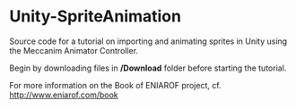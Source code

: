 Unity-SpriteAnimation
=====================

Source code for a tutorial on importing and animating sprites in Unity using the Meccanim Animator Controller.

Begin by downloading files in **/Download** folder before starting the tutorial.

For more information on the Book of ENIAROF project, cf. http://www.eniarof.com/book
